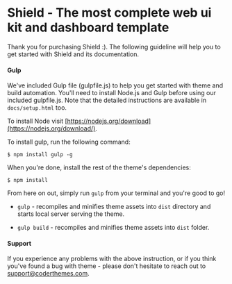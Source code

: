 
# Shield - The most complete web ui kit and dashboard template

Thank you for purchasing Shield :). The following guideline will help you to get started with Shield and its documentation.


#### Gulp

We've included Gulp file (gulpfile.js) to help you get started with theme and build automation. You'll need to install Node.js and Gulp before using our included gulpfile.js. Note that the detailed instructions are available in `docs/setup.html` too.

To install Node visit [https://nodejs.org/download](https://nodejs.org/download/).

To install gulp, run the following command:
```
$ npm install gulp -g
```

When you're done, install the rest of the theme's dependencies:
```
$ npm install
```

From here on out, simply run `gulp` from your terminal and you're good to go!

+  `gulp` - recompiles and minifies theme assets into `dist` directory and starts local server serving the theme.

+  `gulp build` - recompiles and minifies theme assets into `dist` folder.

  
#### Support

If you experience any problems with the above instruction, or if you think you've found a bug with theme - please don't hesitate to reach out to support@coderthemes.com.